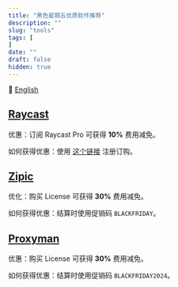 ```yaml
---
title: "黑色星期五优质软件推荐"
description: ""
slug: "tools"
tags: [
]
date: ""
draft: false
hidden: true
---
```


🔄 [English](/p/tools-en/)

## [Raycast](https://rok.ink/raycast)

优惠：订阅 Raycast Pro 可获得 **10%** 费用减免。

如何获得优惠：使用 [这个链接](https://rok.ink/raycast) 注册订购。

## [Zipic](https://rok.ink/zipic)

优化：购买 License 可获得 **30%** 费用减免。

如何获得优惠：结算时使用促销码 `BLACKFRIDAY`。

## [Proxyman](https://proxyman.io)

优惠：购买 License 可获得 **30%** 费用减免。

如何获得优惠：结算时使用促销码 `BLACKFRIDAY2024`。